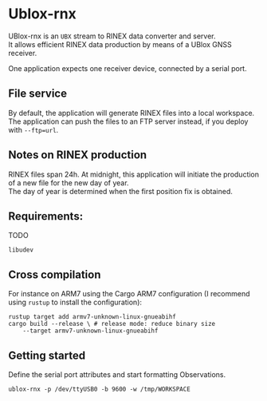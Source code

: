 Ublox-rnx 
=========

UBlox-rnx is an `UBX` stream to RINEX data converter and server.   
It allows efficient RINEX data production by means of a UBlox GNSS receiver.  

One application expects one receiver device, connected by a serial port.

## File service

By default, the application will generate RINEX files into a local workspace.  
The application can push the files to an FTP server instead, if you deploy with `--ftp=url`.

## Notes on RINEX production

RINEX files span 24h. At midnight, this application will initiate the production
of a new file for the new day of year.  
The day of year is determined when the first position fix is obtained.

## Requirements:

TODO

`libudev`

## Cross compilation

For instance on ARM7 using the Cargo ARM7 configuration 
(I recommend using `rustup` to install the configuration):

```shell
rustup target add armv7-unknown-linux-gnueabihf
cargo build --release \ # release mode: reduce binary size
    --target armv7-unknown-linux-gnueabihf
```

## Getting started

Define the serial port attributes and start formatting Observations.

```shell
ublox-rnx -p /dev/ttyUSB0 -b 9600 -w /tmp/WORKSPACE
```
